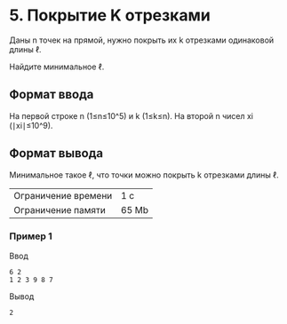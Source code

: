 # 5. Покрытие K отрезками

Даны n точек на прямой, нужно покрыть их k отрезками одинаковой длины ℓ.

Найдите минимальное ℓ.

## Формат ввода

На первой строке n (1≤n≤10^5) и k (1≤k≤n). На второй n чисел xi (∣xi∣≤10^9).

## Формат вывода

Минимальное такое ℓ, что точки можно покрыть k отрезками длины ℓ.

<table>
 <tr>
    <td>Ограничение времени</td>
    <td>1 c</td>
 </tr>
 <tr>
    <td>Ограничение памяти</td>
    <td>65 Mb</td>
 </tr>
</table>

### Пример 1

Ввод

    6 2
    1 2 3 9 8 7  

Вывод

    2
